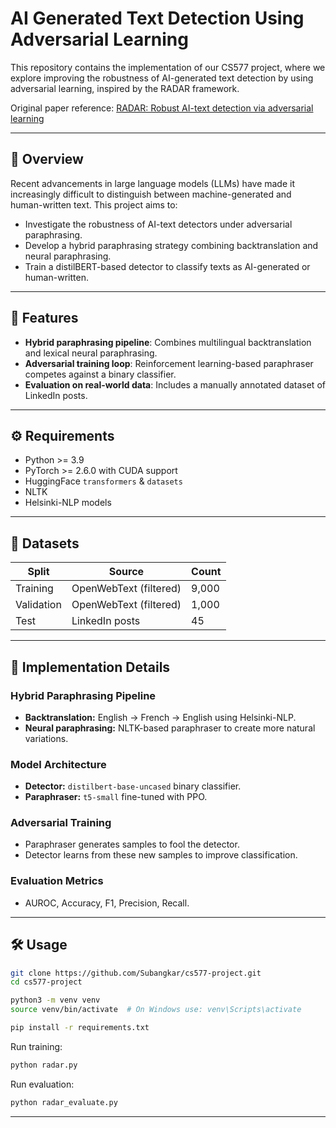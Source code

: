 # AI Generated Text Detection Using Adversarial Learning

This repository contains the implementation of our CS577 project, where we explore improving the robustness of AI-generated text detection by using adversarial learning, inspired by the RADAR framework.

Original paper reference: [RADAR: Robust AI-text detection via adversarial learning](https://dl.acm.org/doi/10.5555/3666122.3666784)

---

## 🚀 Overview

Recent advancements in large language models (LLMs) have made it increasingly difficult to distinguish between machine-generated and human-written text. This project aims to:

* Investigate the robustness of AI-text detectors under adversarial paraphrasing.
* Develop a hybrid paraphrasing strategy combining backtranslation and neural paraphrasing.
* Train a distilBERT-based detector to classify texts as AI-generated or human-written.

---

## 📌 Features

* **Hybrid paraphrasing pipeline**: Combines multilingual backtranslation and lexical neural paraphrasing.
* **Adversarial training loop**: Reinforcement learning-based paraphraser competes against a binary classifier.
* **Evaluation on real-world data**: Includes a manually annotated dataset of LinkedIn posts.

---

## ⚙ Requirements

* Python >= 3.9
* PyTorch >= 2.6.0 with CUDA support
* HuggingFace `transformers` & `datasets`
* NLTK
* Helsinki-NLP models

---

## 🧰 Datasets

| Split      | Source                 | Count |
| ---------- | ---------------------- | ----- |
| Training   | OpenWebText (filtered) | 9,000 |
| Validation | OpenWebText (filtered) | 1,000 |
| Test       | LinkedIn posts         | 45    |

---

## 🚀 Implementation Details

### Hybrid Paraphrasing Pipeline

* **Backtranslation:** English → French → English using Helsinki-NLP.
* **Neural paraphrasing:** NLTK-based paraphraser to create more natural variations.

### Model Architecture

* **Detector:** `distilbert-base-uncased` binary classifier.
* **Paraphraser:** `t5-small` fine-tuned with PPO.

### Adversarial Training

* Paraphraser generates samples to fool the detector.
* Detector learns from these new samples to improve classification.

### Evaluation Metrics

* AUROC, Accuracy, F1, Precision, Recall.

---

## 🛠 Usage

```bash
git clone https://github.com/Subangkar/cs577-project.git
cd cs577-project

python3 -m venv venv
source venv/bin/activate  # On Windows use: venv\Scripts\activate

pip install -r requirements.txt
```

Run training:

```bash
python radar.py
```

Run evaluation:

```bash
python radar_evaluate.py
```

---

